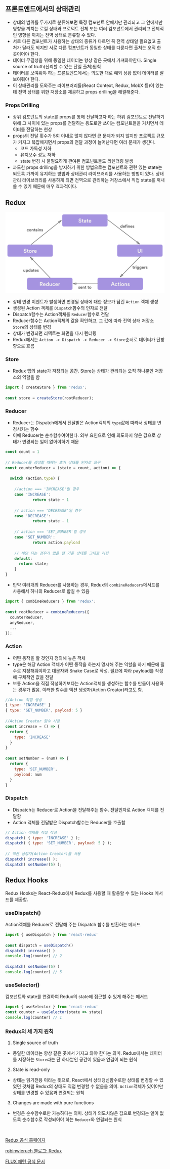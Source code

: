 ## 프론트엔드에서의 상태관리
- 상태의 범위를 두가지로 분류해보면 특정 컴포넌트 안에서만 관리되고 그 안에서만 영향을 끼치는 로컬 상태와 프로덕트 전체 또는 여러 컴포넌트에서 관리되고 전체적인 영향을 끼치는 전역 상태로 분류할 수 있다.
- 서로 다른 컴포넌트가 사용하는 상태의 종류가 다르면 꼭 전역 상태일 필요없고 출처가 달라도 되지만 서로 다른 컴포넌트가 동일한 상태를 다룬다면 출처는 오직 한 곳이어야 한다.
- 데이터 무결성을 위해 동일한 데이터는 항상 같은 곳에서 가져와야한다. Single source of truth(신뢰할 수 있는 단일 출처)원칙
- 데이터를 보여줘야 하는 프론트엔드에서는 의도한 대로 예외 상황 없이 데이터를 잘 보여줘야 한다.
- 이 상태관리를 도와주는 라이브러리들(React Context, Redux, MobX 등)이 있는데 전역 상태를 위한 저장소를 제공하고 props  drilling을 해결해준다.


### Props Drilling
- 상위 컴포넌트의 state를 props를 통해 전달하고자 하는 하위 컴포넌트로 전달하기 위해 그 사이에 있는 props를 전달하는 용도로만 쓰이는 컴포넌트들을 거치면서 데이터를 전달하는 현상
- props의 전달 횟수가 5회 이내로 많지 않다면 큰 문제가 되지 않지만 프로젝트 규모가 커지고 복잡해지면서 props의 전달 과정이 늘어난다면 여러 문제가 생긴다.
  - 코드 가독성 저하
  - 유지보수 성능 저하
  - state 변경 시 불필요하게 관여된 컴포넌트들도 리렌더링 발생
- 과도한 props drilling을 방지하기 위한 방법으로는 컴포넌트와 관련 있는 state는 되도록 가까이 유지하는 방법과 상태관리 라이브러리를 사용하는 방법이 있다. 상태관리 라이브러리를 사용하게 되면 전역으로 관리하는 저장소에서 직접 state를 꺼내쓸 수 있기 때문에 매우 효과적이다.

## Redux
![redux flow](../assets/image.png)
- 상태 변경 이벤트가 발생하면 변경될 상태에 대한 정보가 담긴 `Action` 객체 생성
- 생성된 Action 객체를 `Dispatch`함수의 인자로 전달
- Dispatch함수는 Action객체를 `Reducer`함수로 전달
- Reducer함수는 Action객체의 값을 확인하고, 그 값에 따라 전역 상태 저장소 `Store`의 상태를 변경
- 상태가 변경되면 리액트는 화면을 다시 렌더링
- Redux에서는 `Action -> Dispatch -> Reducer -> Store`순서로 데이터가 단방향으로 흐름

### Store
- Redux 앱의 state가 저장되는 공간. Store는 상태가 관리되는 오직 하나뿐인 저장소의 역할을 함
```javascript
import { createStore } from 'redux';

const store = createStore(rootReducer);
```
### Reducer
- Reducer는 Dispatch에게서 전달받은 Action객체의 `type`값에 따라서 상태를 변경시키는 함수
- 이때 Reducer는 순수함수여야한다. 외부 요인으로 인해 의도하지 않은 값으로 상태가 변경되는 일이 없어야하기 때문

```javascript
const count = 1

// Reducer를 생성할 때에는 초기 상태를 인자로 요구
const counterReducer = (state = count, action) => {

  switch (action.type) {

    //action === 'INCREASE'일 경우
    case 'INCREASE':
			return state + 1

    // action === 'DECREASE'일 경우
    case 'DECREASE':
			return state - 1

    // action === 'SET_NUMBER'일 경우
    case 'SET_NUMBER':
			return action.payload

    // 해당 되는 경우가 없을 땐 기존 상태를 그대로 리턴
    default:
      return state;
	}
}
```
- 만약 여러개의 Reducer를 사용하는 경우, Redux의 `combineReducers`메서드를 사용해서 하나의 Reducer로 합칠 수 있음
```javascript
import { combineReducers } from 'redux';

const rootReducer = combineReducers({
  counterReducer,
  anyReducer,
  ...
});
```
### Action
- 어떤 동작을 할 것인지 정의해 놓은 객체
- type은 해당 Action 객체가 어떤 동작을 하는지 명시해 주는 역할을 하기 때문에 필수로 지정해줘야하고 대문자와 Snake Case로 작성. 필요에 따라 payload를 작성해 구체적인 값을 전달
- 보통 Action을 직접 작성하기보다는 Action객체를 생성하는 함수를 만들어 사용하는 경우가 많음. 이러한 함수를 액션 생성자(Action Creator)라고도 함.
```javascript
//Action 직접 생성
{ type: 'INCREASE' }
{ type: 'SET_NUMBER', payload: 5 }

//Action Creator 함수 사용
const increase = () => {
  return {
    type: 'INCREASE'
  }
}

const setNumber = (num) => {
  return {
    type: 'SET_NUMBER',
    payload: num
  }
}
```
### Dispatch
- Dispatch는 Reducer로 Action을 전달해주는 함수. 전달인자로 Action 객체를 전달함
- Action 객체를 전달받은 Dispatch함수는 Reducer를 호출함
```javascript
// Action 객체를 직접 작성
dispatch( { type: 'INCREASE' } );
dispatch( { type: 'SET_NUMBER', payload: 5 } );

// 액션 생성자(Action Creator)를 사용
dispatch( increase() );
dispatch( setNumber(5) );
```
## Redux Hooks
Redux Hooks는 React-Redux에서 Redux를 사용할 때 활용할 수 있는 Hooks 메서드를 제공함.
### useDispatch()
Action객체를 Reducer로 전달해 주는 Dispatch 함수를 반환하는 메서드
```javascript
import { useDispatch } from 'react-redux'

const dispatch = useDispatch()
dispatch( increase() )
console.log(counter) // 2

dispatch( setNumber(5) )
console.log(counter) // 5
```
### useSelector()
컴포넌트와 state를 연결하여 Redux의 state에 접근할 수 있게 해주는 메서드
```javascript
import { useSelector } from 'react-redux'
const counter = useSelector(state => state)
console.log(counter) // 1
```

### Redux의 세 가지 원칙
1. Single source of truth
- 동일한 데이터는 항상 같은 곳에서 가지고 와야 한다는 의미. Redux에서는 데이터를 저장하는 `Store`라는 단 하나뿐인 공간이 있음과 연결이 되는 원칙
2. State is read-only
- 상태는 읽기전용 이라는 뜻으로, React에서 상태갱신함수로만 상태를 변경할 수 있었던 것처럼 Redux의 상태도 직접 변경할 수 없음을 의미. `Action`객체가 있어야만 상태를 변경할 수 있음과 연결되는 원칙
3. Changes are made with pure functions
- 변경은 순수함수로만 가능하다는 의미. 상태가 의도치않은 값으로 변경되는 일이 없도록 순수함수로 작성되어야 하는 `Reducer`와 연결되는 원칙

<br>

[Redux 공식 홈페이지](https://redux.js.org/)

[robinwieruch 블로그: Redux](https://www.robinwieruch.de/react-redux-tutorial/)

[FLUX 패턴 공식 문서](https://facebookarchive.github.io/flux/docs/in-depth-overview/)


